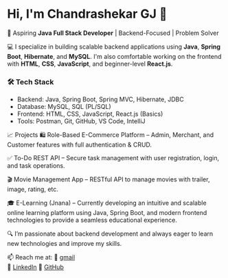 # Hi, I'm Chandrashekar GJ 👋

🚀 Aspiring **Java Full Stack Developer** | Backend-Focused | Problem Solver

💻 I specialize in building scalable backend applications using **Java**, **Spring Boot**, **Hibernate**, and **MySQL**. I'm also comfortable working on the frontend with **HTML**, **CSS**, **JavaScript**, and beginner-level **React.js**.

### 🛠️ Tech Stack
- Backend: Java, Spring Boot, Spring MVC, Hibernate, JDBC
- Database: MySQL, SQL (PL/SQL)
- Frontend: HTML, CSS, JavaScript, React.js (Basics)
- Tools: Postman, Git, GitHub, VS Code, IntelliJ

📈 Projects
🛍️ Role-Based E-Commerce Platform – Admin, Merchant, and Customer features with full authentication & CRUD.

✅ To-Do REST API – Secure task management with user registration, login, and task operations.

🎬 Movie Management App – RESTful API to manage movies with trailer, image, rating, etc.

🎓 E-Learning (Jnana) – Currently developing an intuitive and scalable online learning platform using Java, Spring Boot, and modern frontend technologies to provide a seamless educational experience.


🔍 I’m passionate about backend development and always eager to learn new technologies and improve my skills.

📫 Reach me at:
📌 [gmail](chandrashekargj27@gmail.com)  
📌 [LinkedIn](https://www.linkedin.com/in/chandrashekargj/) 
📌 [GitHub](https://github.com/chandrashekargj)
